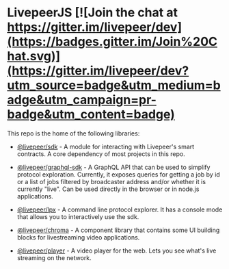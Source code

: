 # LivepeerJS [![Join the chat at https://gitter.im/livepeer/dev](https://badges.gitter.im/Join%20Chat.svg)](https://gitter.im/livepeer/dev?utm_source=badge&utm_medium=badge&utm_campaign=pr-badge&utm_content=badge)

This repo is the home of the following libraries:

* [@livepeer/sdk](./@livepeer/sdk) - A module for interacting with Livepeer's smart contracts. A core dependency of most projects in this repo.

* [@livepeer/graphql-sdk](./@livepeer/graphql-sdk) - A GraphQL API that can be used to simplify protocol exploration. Currently, it exposes queries for getting a job by id or a list of jobs filtered by broadcaster address and/or whether it is currently "live". Can be used directly in the browser or in node.js applications.

* [@livepeer/lpx](./@livepeer/lpx) - A command line protocol explorer. It has a console mode that allows you to interactively use the sdk.

* [@livepeer/chroma](./@livepeer/chroma) - A component library that contains some UI building blocks for livestreaming video applications.

* [@livepeer/player](./@livepeer/player) - A video player for the web. Lets you see what's live streaming on the network.
